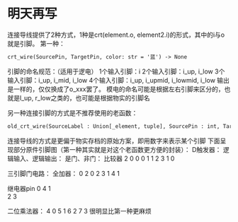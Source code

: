 # 明天再写

连接导线提供了2种方式，1种是crt(element.o, element2.i)的形式，其中的i与o就是引脚。
第一种：
```diff
crt_wire(SourcePin, TargetPin, color: str = '蓝') -> None
```
引脚的命名规范：（适用于逻电）
1个输入引脚：i
2个输入引脚：i_up, i_low
3个输入引脚：i_up, i_mid, i_low
4个输入引脚：i_up, i_upmid, i_lowmid, i_low
输出是一样的，仅仅换成了o_xxx罢了。
模电的命名可能是根据左右引脚来区分的，也就是l_up, r_low之类的，也可能是根据物实的引脚名

另一种连接引脚的方式是不推荐使用的老函数：
```diff
old_crt_wire(SourceLabel : Union[_element, tuple], SourcePin : int, TargetLabel, TargetPin : int, color = "蓝") -> None
```
连接导线的方式是更偏于物实存档的原始方案，即用数字来表示某个引脚
下面呈现部分原件引脚图（第一种其实就是对这个老函数更方便的封装）：
D触发器：       逻辑输入、逻辑输出：      是门、非门：       比较器
2    0         0                     0 1              1
                                                          2
3    1                                                0

三引脚门电路：   全加器：
0             2    0
    2         3
1             4    1

继电器pin
0   4
  1  
2   3

二位乘法器：
4  0
5  1
6  2
7  3
很明显比第一种更麻烦